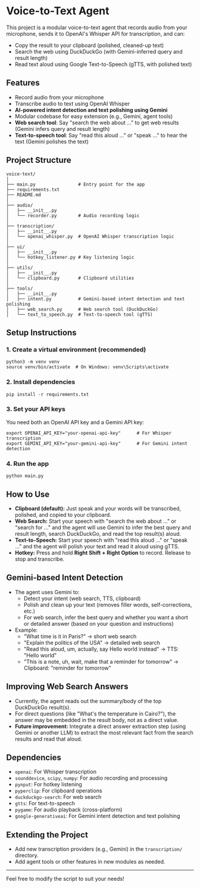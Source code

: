 # Voice-to-Text Agent

This project is a modular voice-to-text agent that records audio from your microphone, sends it to OpenAI's Whisper API for transcription, and can:
- Copy the result to your clipboard (polished, cleaned-up text)
- Search the web using DuckDuckGo (with Gemini-inferred query and result length)
- Read text aloud using Google Text-to-Speech (gTTS, with polished text)

## Features
- Record audio from your microphone
- Transcribe audio to text using OpenAI Whisper
- **AI-powered intent detection and text polishing using Gemini**
- Modular codebase for easy extension (e.g., Gemini, agent tools)
- **Web search tool**: Say "search the web about ..." to get web results (Gemini infers query and result length)
- **Text-to-speech tool**: Say "read this aloud ..." or "speak ..." to hear the text (Gemini polishes the text)

## Project Structure

```
voice-text/
│
├── main.py                # Entry point for the app
├── requirements.txt
├── README.md
│
├── audio/
│   ├── __init__.py
│   └── recorder.py        # Audio recording logic
│
├── transcription/
│   ├── __init__.py
│   └── openai_whisper.py  # OpenAI Whisper transcription logic
│
├── ui/
│   ├── __init__.py
│   └── hotkey_listener.py # Key listening logic
│
├── utils/
│   ├── __init__.py
│   └── clipboard.py       # Clipboard utilities
│
├── tools/
│   ├── __init__.py
│   ├── intent.py          # Gemini-based intent detection and text polishing
│   ├── web_search.py      # Web search tool (DuckDuckGo)
│   └── text_to_speech.py  # Text-to-speech tool (gTTS)
```

## Setup Instructions

### 1. Create a virtual environment (recommended)
```
python3 -m venv venv
source venv/bin/activate  # On Windows: venv\Scripts\activate
```

### 2. Install dependencies
```
pip install -r requirements.txt
```

### 3. Set your API keys
You need both an OpenAI API key and a Gemini API key:
```
export OPENAI_API_KEY="your-openai-api-key"      # For Whisper transcription
export GEMINI_API_KEY="your-gemini-api-key"      # For Gemini intent detection
```

### 4. Run the app
```
python main.py
```

## How to Use
- **Clipboard (default):** Just speak and your words will be transcribed, polished, and copied to your clipboard.
- **Web Search:** Start your speech with "search the web about ..." or "search for ..." and the agent will use Gemini to infer the best query and result length, search DuckDuckGo, and read the top result(s) aloud.
- **Text-to-Speech:** Start your speech with "read this aloud ..." or "speak ..." and the agent will polish your text and read it aloud using gTTS.
- **Hotkey:** Press and hold **Right Shift + Right Option** to record. Release to stop and transcribe.

## Gemini-based Intent Detection
- The agent uses Gemini to:
  - Detect your intent (web search, TTS, clipboard)
  - Polish and clean up your text (removes filler words, self-corrections, etc.)
  - For web search, infer the best query and whether you want a short or detailed answer (based on your question and instructions)
- Example:
  - "What time is it in Paris?" → short web search
  - "Explain the politics of the USA" → detailed web search
  - "Read this aloud, um, actually, say Hello world instead" → TTS: "Hello world"
  - "This is a note, uh, wait, make that a reminder for tomorrow" → Clipboard: "reminder for tomorrow"

## Improving Web Search Answers
- Currently, the agent reads out the summary/body of the top DuckDuckGo result(s).
- For direct questions (like "What's the temperature in Cairo?"), the answer may be embedded in the result body, not as a direct value.
- **Future improvement:** Integrate a direct answer extraction step (using Gemini or another LLM) to extract the most relevant fact from the search results and read that aloud.

## Dependencies
- `openai`: For Whisper transcription
- `sounddevice`, `scipy`, `numpy`: For audio recording and processing
- `pynput`: For hotkey listening
- `pyperclip`: For clipboard operations
- `duckduckgo-search`: For web search
- `gtts`: For text-to-speech
- `pygame`: For audio playback (cross-platform)
- `google-generativeai`: For Gemini intent detection and text polishing

## Extending the Project
- Add new transcription providers (e.g., Gemini) in the `transcription/` directory.
- Add agent tools or other features in new modules as needed.

---

Feel free to modify the script to suit your needs! 